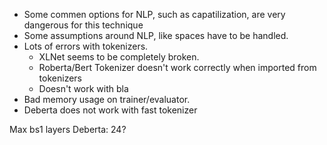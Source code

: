 - Some commen options for NLP, such as capatilization, are very dangerous for this technique
- Some assumptions around NLP, like spaces have to be handled.
- Lots of errors with tokenizers.
  - XLNet seems to be completely broken.
  - Roberta/Bert Tokenizer doesn't work correctly when imported from tokenizers
  - Doesn't work with bla
- Bad memory usage on trainer/evaluator.
- Deberta does not work with fast tokenizer


Max bs1 layers Deberta: 24?